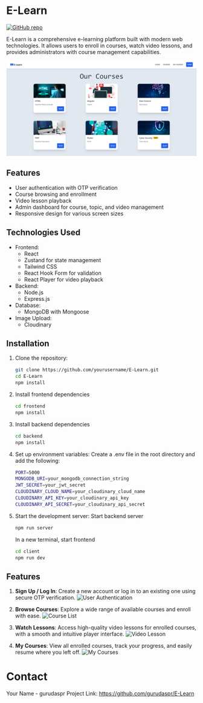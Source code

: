 # E-Learn

[![GitHub repo](https://img.shields.io/badge/github-gurudaspr/E--Learn-blue?style=flat-square&logo=github)](https://github.com/gurudaspr/E-Learn)

E-Learn is a comprehensive e-learning platform built with modern web technologies. It allows users to enroll in courses, watch video lessons, and provides administrators with course management capabilities.

![E-Learn Dashboard](https://github.com/gurudaspr/E-LEARN-APP/blob/main/images/Screenshot%202024-09-06%20095943.png)

## Features

- User authentication with OTP verification
- Course browsing and enrollment
- Video lesson playback
- Admin dashboard for course, topic, and video management
- Responsive design for various screen sizes

## Technologies Used

- Frontend:
  - React
  - Zustand for state management
  - Tailwind CSS
  - React Hook Form for validation
  - React Player for video playback
- Backend:
  - Node.js
  - Express.js
- Database:
  - MongoDB with Mongoose
- Image Upload:
  - Cloudinary

## Installation

1. Clone the repository:
   ```bash
   git clone https://github.com/yourusername/E-Learn.git
   cd E-Learn
   npm install
   ```
2. Install frontend dependencies
   ```bash
   cd frontend
   npm install
   ```
3. Install backend dependencies
   ```bash
   cd backend
   npm install
   ```
4. Set up environment variables:
   Create a .env file in the root directory and add the following:
   ```bash
   PORT=5000
   MONGODB_URI=your_mongodb_connection_string
   JWT_SECRET=your_jwt_secret
   CLOUDINARY_CLOUD_NAME=your_cloudinary_cloud_name
   CLOUDINARY_API_KEY=your_cloudinary_api_key
   CLOUDINARY_API_SECRET=your_cloudinary_api_secret
   ```
5. Start the development server:
   Start backend server
   ```bash
   npm run server
   ```
   In a new terminal, start frontend
   ```bash
   cd client
   npm run dev
   ```
## Features

1. **Sign Up / Log In**: Create a new account or log in to an existing one using secure OTP verification.
   ![User Authentication](https://github.com/yourusername/E-Learn/blob/main/images/login.png)

2. **Browse Courses**: Explore a wide range of available courses and enroll with ease.
   ![Course List](https://github.com/yourusername/E-Learn/blob/main/images/courses.png)

3. **Watch Lessons**: Access high-quality video lessons for enrolled courses, with a smooth and intuitive player interface.
   ![Video Lesson](https://github.com/yourusername/E-Learn/blob/main/images/lesson.png)

4. **My Courses**: View all enrolled courses, track your progress, and easily resume where you left off.
   ![My Courses](https://github.com/yourusername/E-Learn/blob/main/images/my-courses.png)



# Contact
Your Name - gurudaspr
Project Link: https://github.com/gurudaspr/E-Learn
   

   
